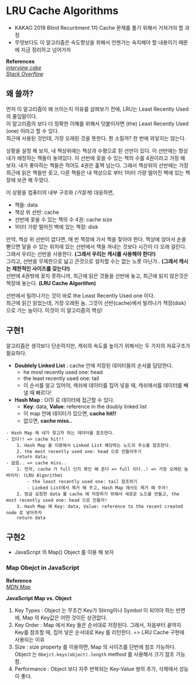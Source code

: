 # **LRU Cache Algorithms**
- KAKAO 2018 Blind Recuritment 1차 Cache 문제를 풀기 위해서 거쳐가야 할 과정<br/>
- 무엇보다도 이 알고리즘은 속도향상을 위해서 언젠가는 숙지해야 할 내용이기 때문에 지금 정리하고 넘어가자<br/>

**References**<br/>
*[interview cake](https://www.interviewcake.com/concept/java/lru-cache)* <br/>
*[Stack Overflow](https://stackoverflow.com/questions/996505/lru-cache-implementation-in-javascript)*

## **왜 쓸까?**
먼저 이 알고리즘이 왜 쓰이는지 이유를 살펴보기 전에, LRU는 Least Recently Used 의 줄임말이다. <br/>
이 알고리즘의 보다 더 정확한 이해를 위해서 덧붙이자면 (the) Least Recently Used (one) 이라고 할 수 있다. <br/> 
최근에 사용된 것인데, 가장 오래된 것을 뜻한다. 뭔 소릴까? 한 번에 와닿지는 않는다. <br/>

상황을 설정 해 보자, 내 책상위에는 책상과 수평으로 된 선반이 있다. 이 선반에는 항상 내가 애정하는 책들이 놓여있다.
이 선반에 꽂을 수 있는 책의 수를 4권이라고 가정 해 보자. 내가 좋아하는 책들은 적어도 4권은 훌쩍 넘는다. 그래서 책상위의 선반에는 가장 최근에 읽은 책들만 꽂고, 다른 책들은 내 책상으로 부터 1미터 가량 떨어진 벽에 있는 책장에 보관 해 두었다.

이 상황을 컴퓨터의 내부 구조와 *(거칠게)* 대응하면,
- 책들: data 
- 책상 위 선반: cache
- 선반에 꽂을 수 있는 책의 수 4권: cache size 
- 1미터 가량 떨어진 벽에 있는 책장: disk

만약, 책상 위 선반이 없다면, 매 번 책장에 가서 책을 찾아야 한다. 책상에 앉아서 손을 뻗으면 닿을 수 있는 위치에 있는 선반에서 책을 꺼내는 것보다 시간이 더 오래 걸린다. <br/>
그래서 우리는 선반을 사용한다. **(그래서 우리는 캐시를 사용해야 한다!)** <br/>
그리고, 선반을 무제한으로 넓고 큰것으로 설치할 수는 없는 노릇 아닌가.. **(그래서 캐시는 제한적인 사이즈를 갖는다!)** <br/>
선반에 4권밖에 꽂지 못하니까, 최근에 읽은 것들을 선반에 놓고, 최근에 읽지 않은것은 책장에 놓는다. **(LRU Cache Algorithm)**

선반에서 밀려나가는 것이 바로 the Least Recently Used one 이다. <br/>
최근에 읽긴 읽었는데, 가장 오래된 놈. 그것이 선반(cache)에서 빌려나가 책장(disk)으로 가는 놈이다. 이것이 이 알고리즘의 핵심!

## **구현1**
알고리즘은 생각보다 단순하지만, 캐쉬의 속도를 높이기 위해서는 두 가지의 자료구조가 필요하다.

- **Doublely Linked List** : cache 안에 저장된 데이터들의 순서를 담당한다. 
    - he most recently used one: head 
    - the least recently used one: tail
    - 이 순서를 알고 있어야, 캐쉬에 데이터를 집어 넣을 때, 캐쉬에서를 데이터를 빼낼 때 빠르다!
- **Hash Map** : O(1) 로 데이터에 접근할 수 있다. 
    - **Key**: data, **Value**: reference in the doubly linked list
    - 이 map 안에 데이터가 있으면, **cache hit!!**
    - 없으면, **cache miss..**

```
- Hash Map 에 내가 찾고자 하는 데이터를 참조한다. 
- 있다!! => cache hit!! 
    1. Hash Map 을 이용해서 Linked List 해당하는 노드의 주소를 참조한다.
    2. the most recently used one: head 으로 만들어주기
    return data;
- 없음.. => cache miss.. 
    1. 먼저, cache 가 full 인지 확인 해 준다 => full 이다..! => 가장 오래된 놈 버리자: (LRU Algorithm)
        - the least recently used one: tail 참조하기
        - Linked List에서 제거 해 주고, Hash Map 에서도 제거 해 주자!
    2. 방금 요청한 data 를 cache 에 저장하기 위해서 새로운 노드를 만들고, the most recently used one: head 으로 만들자!
    3. Hash Map 에 Key: data, Value: reference to the recent created node 로 넣어주자
    return data
```

## **구현2**
- JavaScript 의 Map() Object 를 이용 해 보자

### **Map Obejct in JavaScript**
**Reference**<br/>
*[MDN Map](https://developer.mozilla.org/en-US/docs/Web/JavaScript/Reference/Global_Objects/Map)*<br/>

**JavaScript Map vs. Object**<br/>
1. Key Types : Object 는 무조건 Key가 Stirng이나 Symbol 이 되어야 하는 반면에, Map 의 Key값은 어떤 것이든 상관없다. 
2. Key Order : Map 에서 Key 들은 순서대로 저장된다. 그래서, 처음부터 끝까지 Key를 참조할 때, 집어 넣은 순서대로 Key 를 리턴한다. => LRU Cache 구현에 사용되는 이유 
3. Size : size property 를 이용하면, Map 의 사이즈를 단번에 참조 가능하다. Object 는 `Obejct.keys(object).length` method 를 사용해서 크기 참조 가능함.
4. Performance : Object 보다 자주 반복되는 Key-Value 쌍의 추가, 삭제에서 성능이 좋다. 




